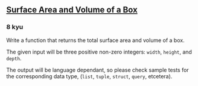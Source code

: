 <h2><a href=https://www.codewars.com/kata/565f5825379664a26b00007c/train/javascript target="_blank">Surface  Area and Volume of a Box</a></h2><h3>8 kyu</h3><p>Write a function that returns the total surface area and volume of a box.</p><p>The given input will be three positive non-zero integers: <code>width</code>, <code>height</code>, and <code>depth</code>.</p><p>The output will be language dependant, so please check sample tests for the corresponding data type, (<code>list</code>, <code>tuple</code>, <code>struct</code>, <code>query</code>, etcetera).</p>